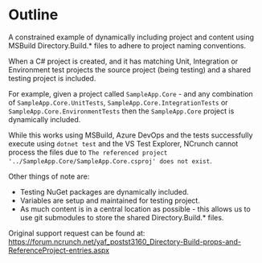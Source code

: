 # Outline

A constrained example of dynamically including project and content using MSBuild Directory.Build.* files to adhere to project naming conventions.

When a C# project is created, and it has matching Unit, Integration or Environment test projects the source project (being testing) and a shared testing project is included.

For example, given a project called `SampleApp.Core` - and any combination of `SampleApp.Core.UnitTests`, `SampleApp.Core.IntegrationTests` or `SampleApp.Core.EnvironmentTests` then the `SampleApp.Core` project is dynamically included.

While this works using MSBuild, Azure DevOps and the tests successfully execute using `dotnet test` and the VS Test Explorer, NCrunch cannot process the files due to `The referenced project '../SampleApp.Core/SampleApp.Core.csproj' does not exist`.

Other things of note are:

* Testing NuGet packages are dynamically included.
* Variables are setup and maintained for testing project.
* As much content is in a central location as possible - this allows us to use git submodules to store the shared Directory.Build.* files.

Original support request can be found at: https://forum.ncrunch.net/yaf_postst3160_Directory-Build-props-and-ReferenceProject-entries.aspx
